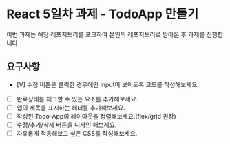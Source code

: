 # React 5일차 과제 - TodoApp 만들기

이번 과제는 해당 레포지토리를 포크하여 본인의 레포지토리로 받아온 후 과제를 진행합니다.

## 요구사항

- [V] 수정 버튼을 클릭한 경우에만 input이 보이도록 코드를 작성해보세요.
- [ ] 완료상태를 체크할 수 있는 요소를 추가해보세요.
- [ ] 앱의 제목을 표시하는 헤더를 추가해보세요.
- [ ] 작성된 Todo-App의 레이아웃을 정렬해보세요.(flex/grid 권장)
- [ ] 수정/추가/삭제 버튼을 디자인 해보세요.
- [ ] 자유롭게 적용해보고 싶은 CSS를 작성해보세요.
